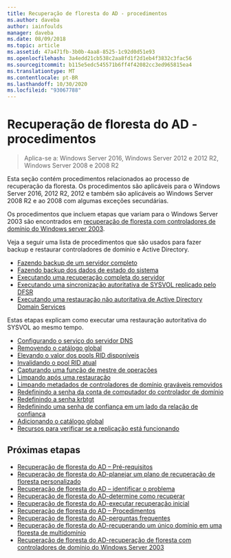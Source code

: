 ```yaml
---
title: Recuperação de floresta do AD - procedimentos
ms.author: daveba
author: iainfoulds
manager: daveba
ms.date: 08/09/2018
ms.topic: article
ms.assetid: 47a471fb-3b0b-4aa8-8525-1c92d0d51e93
ms.openlocfilehash: 3a4edd21cb538c2aa8fd1f2d1eb4f3832c3fac56
ms.sourcegitcommit: b115e5edc545571b6ff4f42082cc3ed965815ea4
ms.translationtype: MT
ms.contentlocale: pt-BR
ms.lasthandoff: 10/30/2020
ms.locfileid: "93067788"
---
```

# <a name="ad-forest-recovery---procedures"></a>Recuperação de floresta do AD - procedimentos

>Aplica-se a: Windows Server 2016, Windows Server 2012 e 2012 R2, Windows Server 2008 e 2008 R2

Esta seção contém procedimentos relacionados ao processo de recuperação da floresta. Os procedimentos são aplicáveis para o Windows Server 2016, 2012 R2, 2012 e também são aplicáveis ao Windows Server 2008 R2 e ao 2008 com algumas exceções secundárias.

Os procedimentos que incluem etapas que variam para o Windows Server 2003 são encontrados em [recuperação de floresta com controladores de domínio do Windows server 2003](AD-Forest-Recovery-Windows-Server-2003.md).

Veja a seguir uma lista de procedimentos que são usados para fazer backup e restaurar controladores de domínio e Active Directory.

- [Fazendo backup de um servidor completo](AD-Forest-Recovery-Backing-up-a-Full-Server.md)
- [Fazendo backup dos dados de estado do sistema](AD-Forest-Recovery-Backing-up-System-State.md)
- [Executando uma recuperação completa do servidor](AD-Forest-Recovery-Perform-a-Full-Recovery.md)
- [Executando uma sincronização autoritativa de SYSVOL replicado pelo DFSR](AD-Forest-Recovery-Authoritative-Recovery-SYSVOL.md)
- [Executando uma restauração não autoritativa de Active Directory Domain Services](AD-Forest-Recovery-Nonauthoritative-Restore.md)

Estas etapas explicam como executar uma restauração autoritativa do SYSVOL ao mesmo tempo.

- [Configurando o serviço do servidor DNS](AD-Forest-Recovery-Configure-DNS.md)
- [Removendo o catálogo global](AD-Forest-Recovery-Remove-GC.md)
- [Elevando o valor dos pools RID disponíveis](AD-Forest-Recovery-Raise-RID-Pool.md)
- [Invalidando o pool RID atual](AD-Forest-Recovery-Invaildate-RID-Pool.md)
- [Capturando uma função de mestre de operações](AD-Forest-Recovery-Seizing-Operations-Master-Role.md)
- [Limpando após uma restauração](AD-Forest-Recovery-Cleanup.md)
- [Limpando metadados de controladores de domínio graváveis removidos](AD-Forest-Recovery-Cleaning-Metadata.md)
- [Redefinindo a senha da conta de computador do controlador de domínio](AD-Forest-Recovery-Reset-Computer-Account-DC.md)
- [Redefinindo a senha krbtgt](AD-Forest-Recovery-Resetting-the-krbtgt-password.md)
- [Redefinindo uma senha de confiança em um lado da relação de confiança](AD-Forest-Recovery-Reset-Trust.md)
- [Adicionando o catálogo global](AD-Forest-Recovery-Add-GC.md)
- [Recursos para verificar se a replicação está funcionando](AD-Forest-Recovery-Verify-Replication.md)

## <a name="next-steps"></a>Próximas etapas

- [Recuperação de floresta do AD – Pré-requisitos](AD-Forest-Recovery-Prerequisties.md)
- [Recuperação de floresta do AD-planejar um plano de recuperação de floresta personalizado](AD-Forest-Recovery-Devising-a-Plan.md)
- [Recuperação de floresta do AD – identificar o problema](AD-Forest-Recovery-Identify-the-Problem.md)
- [Recuperação de floresta do AD-determine como recuperar](AD-Forest-Recovery-Determine-how-to-Recover.md)
- [Recuperação de floresta do AD-executar recuperação inicial](AD-Forest-Recovery-Perform-initial-recovery.md)
- [Recuperação de floresta do AD – Procedimentos](AD-Forest-Recovery-Procedures.md)
- [Recuperação de floresta do AD-perguntas frequentes](AD-Forest-Recovery-FAQ.md)
- [Recuperação de floresta do AD-recuperando um único domínio em uma floresta de multidomínio](AD-Forest-Recovery-Single-Domain-in-Multidomain-Recovery.md)
- [Recuperação de floresta do AD-recuperação de floresta com controladores de domínio do Windows Server 2003](AD-Forest-Recovery-Windows-Server-2003.md)
